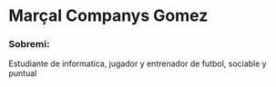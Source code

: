 # Marçal Companys Gomez
### Sobremi:
Estudiante de informatica, jugador y entrenador de futbol, sociable y puntual

